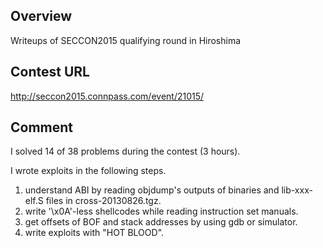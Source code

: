 Overview
--------
Writeups of SECCON2015 qualifying round in Hiroshima

Contest URL
--------
http://seccon2015.connpass.com/event/21015/

Comment
--------
I solved 14 of 38 problems during the contest (3 hours).

I wrote exploits in the following steps.

1. understand ABI by reading objdump's outputs of binaries and lib-xxx-elf.S files in cross-20130826.tgz.
2. write '\x0A'-less shellcodes while reading instruction set manuals.
3. get offsets of BOF and stack addresses by using gdb or simulator.
4. write exploits with "HOT BLOOD".


